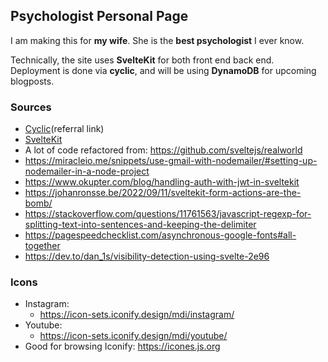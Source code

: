 ## Psychologist Personal Page

I am making this for **my wife**. She is the **best psychologist** I ever know.

Technically, the site uses **SvelteKit** for both front end back end. Deployment is done via **cyclic**, and will be using **DynamoDB** for upcoming blogposts.

### Sources
- [Cyclic](https://app.cyclic.sh/#/join/emrergin)(referral link)
- [SvelteKit](https://kit.svelte.dev/)
- A lot of code refactored from: https://github.com/sveltejs/realworld
- https://miracleio.me/snippets/use-gmail-with-nodemailer/#setting-up-nodemailer-in-a-node-project
- https://www.okupter.com/blog/handling-auth-with-jwt-in-sveltekit
- https://johanronsse.be/2022/09/11/sveltekit-form-actions-are-the-bomb/
- https://stackoverflow.com/questions/11761563/javascript-regexp-for-splitting-text-into-sentences-and-keeping-the-delimiter
- https://pagespeedchecklist.com/asynchronous-google-fonts#all-together
- https://dev.to/dan_1s/visibility-detection-using-svelte-2e96

### Icons
- Instagram:
    - https://icon-sets.iconify.design/mdi/instagram/
- Youtube:
    - https://icon-sets.iconify.design/mdi/youtube/
- Good for browsing Iconify: https://icones.js.org